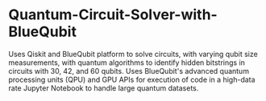 # Quantum-Circuit-Solver-with-BlueQubit
Uses Qiskit and BlueQubit platform to solve circuits, with varying qubit size measurements, with quantum algorithms to identify hidden bitstrings in circuits with 30, 42, and 60 qubits. Uses BlueQubit's advanced quantum processing units (QPU) and GPU APIs for execution of code in a high-data rate Jupyter Notebook to handle large quantum datasets.
